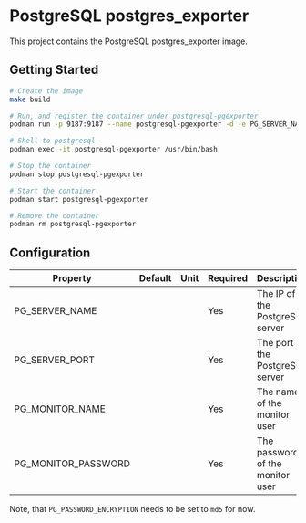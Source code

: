 # PostgreSQL postgres_exporter

This project contains the PostgreSQL postgres_exporter image.

## Getting Started

```bash
# Create the image
make build

# Run, and register the container under postgresql-pgexporter
podman run -p 9187:9187 --name postgresql-pgexporter -d -e PG_SERVER_NAME=192.168.1.2 -e PG_SERVER_PORT=5432 -e PG_MONITOR_NAME=monuser -e PG_MONITOR_PASSWORD=monpass pgsql11-pgexporter-centos7

# Shell to postgresql-
podman exec -it postgresql-pgexporter /usr/bin/bash

# Stop the container
podman stop postgresql-pgexporter

# Start the container
podman start postgresql-pgexporter

# Remove the container
podman rm postgresql-pgexporter
```

## Configuration

| Property | Default | Unit | Required | Description |
|----------|---------|------|----------|-------------|
| PG_SERVER_NAME | | | Yes | The IP of the PostgreSQL server |
| PG_SERVER_PORT | | | Yes | The port of the PostgreSQL server |
| PG_MONITOR_NAME | | | Yes | The name of the monitor user |
| PG_MONITOR_PASSWORD | | | Yes | The password of the monitor user |


Note, that `PG_PASSWORD_ENCRYPTION` needs to be set to `md5` for now.
